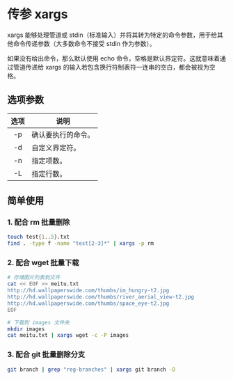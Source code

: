 # 传参 xargs

xargs 能够处理管道或 stdin（标准输入）并将其转为特定的命令参数，用于给其他命令传递参数（大多数命令不接受 stdin 作为参数）。

如果没有给出命令，那么默认使用 echo 命令，空格是默认界定符。这就意味着通过管道传递给 xargs 的输入若包含换行符制表符一连串的空白，都会被视为空格。

## 选项参数

| 选项 | 说明               |
| :--: | ------------------ |
|  -p  | 确认要执行的命令。 |
|  -d  | 自定义界定符。     |
|  -n  | 指定项数。         |
|  -L  | 指定行数。         |

## 简单使用

### 1. 配合 rm 批量删除

```bash
touch test{1..5}.txt
find . -type f -name "test[2-3]*" | xargs -p rm
```

### 2. 配合 wget 批量下载

```bash
# 存储图片列表到文件
cat << EOF >> meitu.txt
http://hd.wallpaperswide.com/thumbs/im_hungry-t2.jpg
http://hd.wallpaperswide.com/thumbs/river_aerial_view-t2.jpg
http://hd.wallpaperswide.com/thumbs/space_eye-t2.jpg
EOF

# 下载到 images 文件夹
mkdir images
cat meitu.txt | xargs wget -c -P images
```

### 3. 配合 git 批量删除分支

```sh
git branch | grep "reg-branches" | xargs git branch -D
```
